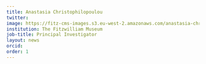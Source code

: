 ```yaml
---
title: Anastasia Christophilopoulou
twitter:
image: https://fitz-cms-images.s3.eu-west-2.amazonaws.com/anastasia-christophilopoulou_2.jpg
institution: The Fitzwilliam Museum
job-title: Principal Investigator
layout: news
orcid:
order: 1
---
```

